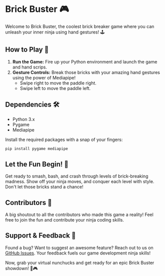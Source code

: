 # Brick Buster 🎮

Welcome to Brick Buster, the coolest brick breaker game where you can unleash your inner ninja using hand gestures! 🕹️

## How to Play 🤘

1. **Run the Game:** Fire up your Python environment and launch the game and hand scrips.
2. **Gesture Controls:** Break those bricks with your amazing hand gestures using the power of Mediapipe!
   - Swipe right to move the paddle right.
   - Swipe left to move the paddle left.

## Dependencies 🛠️

- Python 3.x
- Pygame
- Mediapipe

Install the required packages with a snap of your fingers:

```bash
pip install pygame mediapipe
```

## Let the Fun Begin! 🚀

Get ready to smash, bash, and crash through levels of brick-breaking madness. Show off your ninja moves, and conquer each level with style. Don't let those bricks stand a chance!

## Contributors 💪

A big shoutout to all the contributors who made this game a reality! Feel free to join the fun and contribute your ninja coding skills.

## Support & Feedback 📣

Found a bug? Want to suggest an awesome feature? Reach out to us on [GitHub Issues](https://github.com/yourrepo/brick-buster-mania/issues). Your feedback fuels our game development ninja skills!

Now, grab your virtual nunchucks and get ready for an epic Brick Buster showdown! 🥷🎮
